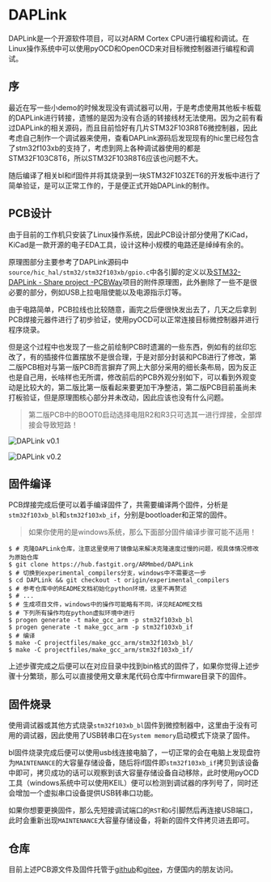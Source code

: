 # DAPLink

DAPLink是一个开源软件项目，可以对ARM Cortex CPU进行编程和调试。在Linux操作系统中可以使用pyOCD和OpenOCD来对目标微控制器进行编程和调试。

## 序

最近在写一些小demo的时候发现没有调试器可以用，于是考虑使用其他板卡板载的DAPLink进行转接，遗憾的是因为没有合适的转接线材无法使用。因为之前有看过DAPLink的相关源码，而且目前恰好有几片STM32F103R8T6微控制器，因此考虑自己制作一个调试器来使用，查看DAPLink源码后发现现有的hic里已经包含了stm32f103xb的支持了，考虑到网上各种调试器使用的都是STM32F103C8T6，所以STM32F103R8T6应该也问题不大。

随后编译了相关bl和if固件并将其烧录到一块STM32F103ZET6的开发板中进行了简单验证，是可以正常工作的，于是便正式开始DAPLink的制作。

## PCB设计

由于目前的工作机只安装了Linux操作系统，因此PCB设计部分使用了KiCad，KiCad是一款开源的电子EDA工具，设计这种小规模的电路还是绰绰有余的。

原理图部分主要参考了DAPLink源码中`source/hic_hal/stm32/stm32f103xb/gpio.c`中各引脚的定义以及[STM32-DAPLink - Share project -PCBWay](https://www.pcbway.com/project/shareproject/STM32_DAPLink_1.html)项目的附件原理图，此外删除了一些不是很必要的部分，例如USB上拉电阻使能以及电源指示灯等。

由于电路简单，PCB拉线也比较随意，画完之后便很快发出去了，几天之后拿到PCB焊接元器件进行了初步验证，使用pyOCD可以正常连接目标微控制器并进行程序烧录。

但是这个过程中也发现了一些之前绘制PCB时遗漏的一些东西，例如有的丝印忘改了，有的插接件位置摆放不是很合理，于是对部分封装和PCB进行了修改，第二版PCB相对与第一版PCB而言摒弃了网上大部分采用的细长条布局，因为反正也是自己用，长啥样也无所谓，修改前后的PCB外观分别如下，可以看到外观变动是比较大的，第二版比第一版看起来要更加干净整洁，第二版PCB目前虽尚未打板验证，但是原理图核心部分并未改动，因此应该也没有什么问题。

> 第二版PCB中的BOOT0启动选择电阻R2和R3只可选其一进行焊接，全部焊接会导致短路！

![DAPLink v0.1](/assets/images/projects/daplink/daplinkv0.1.jpg)

![DAPLink v0.2](/assets/images/projects/daplink/daplinkv0.2.jpg)

## 固件编译

PCB焊接完成后便可以着手编译固件了，共需要编译两个固件，分析是`stm32f103xb_bl`和`stm32f103xb_if`，分别是bootloader和正常的固件。

> 如果你使用的是windows系统，那么下面部分固件编译步骤可能不适用！

```shell
$ # 克隆DAPLink仓库，注意这里使用了镜像站来解决克隆速度过慢的问题，视具体情况修改为原始仓库
$ git clone https://hub.fastgit.org/ARMmbed/DAPLink
$ # 切换到experimental_compilers分支，windows中不需要这一步
$ cd DAPLink && git checkout -t origin/experimental_compilers
$ # 参考仓库中的README文档初始化python环境，这里不再赘述
$ # ...
$ # 生成项目文件，windows中的操作可能略有不同，详见README文档
$ # 下列所有操作均在python虚拟环境中进行
$ progen generate -t make_gcc_arm -p stm32f103xb_bl
$ progen generate -t make_gcc_arm -p stm32f103xb_if
$ # 编译
$ make -C projectfiles/make_gcc_arm/stm32f103xb_bl/
$ make -C projectfiles/make_gcc_arm/stm32f103xb_if/
```

上述步骤完成之后便可以在对应目录中找到bin格式的固件了，如果你觉得上述步骤十分繁琐，那么可以直接使用文章末尾代码仓库中firmware目录下的固件。

## 固件烧录

使用调试器或其他方式烧录`stm32f103xb_bl`固件到微控制器中，这里由于没有可用的调试器，因此使用了USB转串口在`System memory`启动模式下烧录了固件。

bl固件烧录完成后便可以使用usb线连接电脑了，一切正常的会在电脑上发现盘符为`MAINTENANCE`的大容量存储设备，随后将if固件即`stm32f103xb_if`拷贝到该设备中即可，拷贝成功的话可以观察到该大容量存储设备自动移除，此时使用pyOCD工具（windows系统中可以使用KEIL）便可以检测到调试器的序列号了，同时还会增加一个虚拟串口设备提供USB转串口功能。

如果你想要更换固件，那么先短接调试端口的`RST`和`G`引脚然后再连接USB端口，此时会重新出现`MAINTENANCE`大容量存储设备，将新的固件文件拷贝进去即可。

## 仓库

目前上述PCB源文件及固件托管于[github](https://github.com/ieiao/stm32-daplink)和[gitee](https://gitee.com/ieiao/stm32-daplink)，方便国内的朋友访问。
